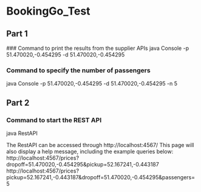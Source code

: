 # BookingGo_Test

## Part 1
### Command to print the results from the supplier APIs
java Console -p 51.470020,-0.454295 -d 51.470020,-0.454295

### Command to specify the number of passengers
java Console -p 51.470020,-0.454295 -d 51.470020,-0.454295 -n 5

## Part 2
### Command to start the REST API
java RestAPI

The RestAPI can be accessed through http://localhost:4567/
This page will also display a help message, including the example queries below:
http://localhost:4567/prices?dropoff=51.470020,-0.454295&pickup=52.167241,-0.443187
http://localhost:4567/prices?pickup=52.167241,-0.443187&dropoff=51.470020,-0.454295&passengers=5
